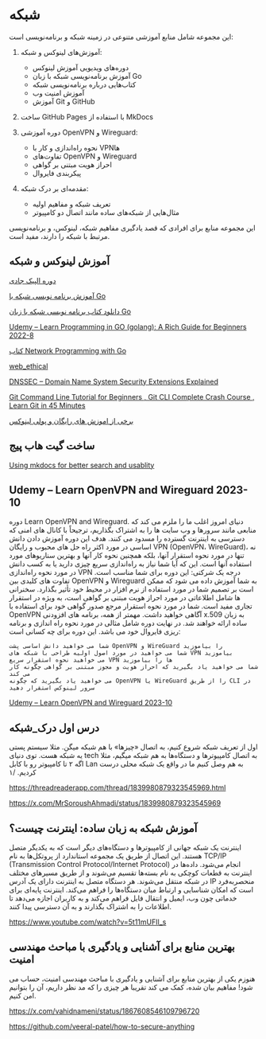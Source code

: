 # شبکه


این مجموعه شامل منابع آموزشی متنوعی در زمینه شبکه و برنامه‌نویسی است:

1. آموزش‌های لینوکس و شبکه:
   - دوره‌های ویدیویی آموزش لینوکس
   - آموزش برنامه‌نویسی شبکه با زبان Go
   - کتاب‌هایی درباره برنامه‌نویسی شبکه
   - آموزش امنیت وب
   - آموزش Git و GitHub

2. ساخت GitHub Pages با استفاده از MkDocs

3. دوره آموزشی OpenVPN و Wireguard:
   - نحوه راه‌اندازی و کار با VPNها
   - تفاوت‌های OpenVPN و Wireguard
   - احراز هویت مبتنی بر گواهی
   - پیکربندی فایروال

4. مقدمه‌ای بر درک شبکه:
   - تعریف شبکه و مفاهیم اولیه
   - مثال‌هایی از شبکه‌های ساده مانند اتصال دو کامپیوتر

این مجموعه منابع برای افرادی که قصد یادگیری مفاهیم شبکه، لینوکس، و برنامه‌نویسی مرتبط با شبکه را دارند، مفید است.


##   آموزش لینوکس و شبکه

[دوره الپیک جادی](https://www.youtube.com/watch?v=cqfrsmg4BKo&list=PL-tKrPVkKKE0kM18Sg5fqaZW1V2nidAeU)


[آموزش برنامه نویسی شبکه با Go](https://git.ir/packtpub-network-programming-with-go-video/)

[دانلود کتاب برنامه نویسی شبکه با زبان Go ](https://bibis.ir/network-programming-with-go-language-essential-skills-for-programming-using-and-securing-networks-2nd-edition-by-jan-newmarch/)


[Udemy – Learn Programming in GO (golang): A Rich Guide for Beginners 2022-8](https://downloadly.ir/elearning/video-tutorials/learn-programming-in-go-golang-a-rich-guide-for-beginners/)


[کتاب Network Programming with Go](https://faghatketab.ir/product/%DA%A9%D8%AA%D8%A7%D8%A8-network-programming-with-go/)


[web_ethical](https://www.youtube.com/watch?v=oV_yD-tuFLM)

[DNSSEC – Domain Name System Security Extensions Explained](https://www.socinvestigation.com/dnssec-domain-name-system-security-extensions-explained/)

[ Git Command Line Tutorial for Beginners , Git CLI Complete Crash Course , Learn Git in 45 Minutes ](https://www.youtube.com/watch?v=e5wY8G00OfI)


[برخی از اموزش های رایگان و پولی لینوکس](https://threadreaderapp.com/thread/1746669511908987038.html)




## ساخت گیت هاب پیج

[Using mkdocs for better search and usablity](https://github.com/majidrezarahnavard/way_of_freedom/pull/20)



## Udemy – Learn OpenVPN and Wireguard 2023-10

دوره Learn OpenVPN and Wireguard. دنیای امروز اغلب ما را ملزم می کند که منابعی مانند سرورها و وب سایت ها را به اشتراک بگذاریم، ترجیحاً با کانال های امنی که دسترسی به اینترنت گسترده را مسدود می کنند. هدف این دوره آموزش دادن دانش اساسی در مورد اکثر راه حل های محبوب و رایگان VPN (OpenVPN، WireGuard)، نه تنها در مورد نحوه استقرار آنها، بلکه همچنین نحوه کار آنها و بهترین سناریوهای مورد استفاده آنها است. این که آیا شما نیاز به راه‌اندازی سریع چیزی دارید یا به کسب دانش در مورد نحوه راه‌اندازی VPN درجه یک شرکتی: این دوره برای شما مناسب است. تفاوت های کلیدی بین OpenVPN و Wireguard به شما آموزش داده می شود که ممکن است بر تصمیم شما در مورد استفاده از نرم افزار در محیط خود تأثیر بگذارد. سخنرانی ها شامل اطلاعاتی در مورد احراز هویت مبتنی بر گواهی است، به ویژه در استقرار تجاری مفید است. شما در مورد نحوه استقرار مرجع صدور گواهی خود برای استفاده با OpenVPN آگاهی خواهید داشت. مهمتر از همه، برنامه های افزودنی x.509 به زبان ساده ارائه خواهند شد. در نهایت دوره شامل مثالی در مورد نحوه راه اندازی و برنامه ریزی فایروال خود می باشد. این دوره برای چه کسانی است:

    شما می خواهید دانش اساسی پشت OpenVPN و WireGuard را بیاموزید
    شما می خواهید در مورد اصول اولیه طراحی با شبکه های VPN بیاموزید
    می خواهید نحوه استقرار سریع VPN ها را بیاموزید
    شما می خواهید یاد بگیرید که احراز هویت و مجوز مبتنی بر گواهی چگونه کار می کند
    می خواهید یاد بگیرید که چگونه OpenVPN یا WireGuard را از طریق CLI در سرور لینوکس استقرار دهید


[Udemy – Learn OpenVPN and Wireguard 2023-10](https://downloadly.ir/elearning/video-tutorials/learn-openvpn-and-wireguard/)



## درس اول درک_شبکه
اول از تعریف شبکه شروع کنیم، به اتصال «چیزها» با هم شبکه میگن. مثلا سیستم پستی یه شبکه هست. توی دنیای tech به اتصال کامپیوترها و دستگاه‌ها به هم شبکه میگیم، مثلا اگه ۲ تا کامپیوتر رو با کابل Lan به هم وصل کنیم ما در واقع یک شبکه محلی درست کردیم. /۱

https://threadreaderapp.com/thread/1839980879323545969.html

https://x.com/MrSoroushAhmadi/status/1839980879323545969


##  آموزش شبکه به زبان ساده: اینترنت چیست؟ 

اینترنت یک شبکه جهانی از کامپیوترها و دستگاه‌های دیگر است که به یکدیگر متصل هستند. این اتصال از طریق یک مجموعه استاندارد از پروتکل‌ها به نام TCP/IP (Transmission Control Protocol/Internet Protocol) انجام می‌شود. داده‌ها در اینترنت به قطعات کوچکی به نام بسته‌ها تقسیم می‌شوند و از طریق مسیرهای مختلف در شبکه منتقل می‌شوند. هر دستگاه متصل به اینترنت دارای یک آدرس IP منحصربه‌فرد است که امکان شناسایی و ارتباط میان دستگاه‌ها را فراهم می‌کند. اینترنت پایه‌ای برای خدماتی چون وب، ایمیل و انتقال فایل فراهم می‌کند و به کاربران اجازه می‌دهد تا اطلاعات را به اشتراک بگذارند و به آن دسترسی پیدا کنند.


https://www.youtube.com/watch?v=5t11mUFIl_s


## بهترین منابع برای آشنایی و یادگیری با مباحث مهندسی امنیت

هنوزم یکی از بهترین منابع برای آشنایی و یادگیری با مباحث مهندسی امنیت، حساب می شود!
مفاهیم بیان شده، کمک می کند تقریبا هر چیزی را که مد نظر داریم، آن را بتوانیم امن کنیم.

https://x.com/vahidnameni/status/1867608546109796720

https://github.com/veeral-patel/how-to-secure-anything

